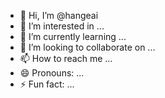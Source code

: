 - 👋 Hi, I’m @hangeai
- 👀 I’m interested in ...
- 🌱 I’m currently learning ...
- 💞️ I’m looking to collaborate on ...
- 📫 How to reach me ...
- 😄 Pronouns: ...
- ⚡ Fun fact: ...

<!---
hangeai/hangeai is a ✨ special ✨ repository because its `README.md` (this file) appears on your GitHub profile.
You can click the Preview link to take a look at your changes.
--->
